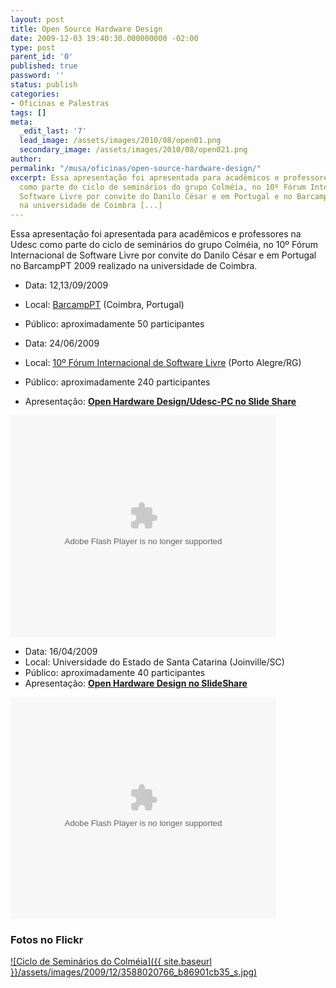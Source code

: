 ```yaml
---
layout: post
title: Open Source Hardware Design
date: 2009-12-03 19:40:30.000000000 -02:00
type: post
parent_id: '0'
published: true
password: ''
status: publish
categories:
- Oficinas e Palestras
tags: []
meta:
  _edit_last: '7'
  lead_image: /assets/images/2010/08/open01.png
  secondary_image: /assets/images/2010/08/open021.png
author:
permalink: "/musa/oficinas/open-source-hardware-design/"
excerpt: Essa apresentação foi apresentada para acadêmicos e professores na Udesc
  como parte do ciclo de seminários do grupo Colméia, no 10º Fórum Internacional de
  Software Livre por convite do Danilo César e em Portugal e no BarcampPT 2009 realizado
  na universidade de Coimbra [...]
---
```

Essa apresentação foi apresentada para acadêmicos e professores na Udesc como parte do ciclo de seminários do grupo Colméia, no 10º Fórum Internacional de Software Livre por convite do Danilo César e em Portugal no BarcampPT 2009 realizado na universidade de Coimbra.

- Data: 12,13/09/2009
- Local: [BarcampPT](http://barcamppt.org/wiki/index.php/P%C3%A1gina_principal) (Coimbra, Portugal)
- Público: aproximadamente 50 participantes

- Data: 24/06/2009
- Local: [10º Fórum Internacional de Software Livre](http://www.fisl.org.br/10/www/) (Porto Alegre/RG)
- Público: aproximadamente 240 participantes
- Apresentação: **[Open Hardware Design/Udesc-PC no Slide Share](http://www.slideshare.net/alfakini/open-hardware-design-and-udescpc-projects)**

<object classid="clsid:d27cdb6e-ae6d-11cf-96b8-444553540000" width="425" height="355" codebase="http://download.macromedia.com/pub/shockwave/cabs/flash/swflash.cab#version=6,0,40,0"><param name="allowFullScreen" value="true">
<param name="allowScriptAccess" value="always">
<param name="src" value="http://static.slidesharecdn.com/swf/ssplayer2.swf?doc=fisl2009-090711154730-phpapp01&amp;stripped_title=open-hardware-design-and-udescpc-projects">
<param name="allowfullscreen" value="true">
<embed type="application/x-shockwave-flash" width="425" height="355" src="http://static.slidesharecdn.com/swf/ssplayer2.swf?doc=fisl2009-090711154730-phpapp01&amp;stripped_title=open-hardware-design-and-udescpc-projects" allowscriptaccess="always" allowfullscreen="true"></embed></object>

- Data: 16/04/2009
- Local: Universidade do Estado de Santa Catarina (Joinville/SC)
- Público: aproximadamente 40 participantes
- Apresentação: **[Open Hardware Design no SlideShare](http://www.slideshare.net/alfakini/open-hardware-design)**

<object classid="clsid:d27cdb6e-ae6d-11cf-96b8-444553540000" width="425" height="355" codebase="http://download.macromedia.com/pub/shockwave/cabs/flash/swflash.cab#version=6,0,40,0"><param name="allowFullScreen" value="true">
<param name="allowScriptAccess" value="always">
<param name="src" value="http://static.slidesharecdn.com/swf/ssplayer2.swf?doc=20090416-openhardware-090601215229-phpapp01&amp;stripped_title=open-hardware-design">
<param name="allowfullscreen" value="true">
<embed type="application/x-shockwave-flash" width="425" height="355" src="http://static.slidesharecdn.com/swf/ssplayer2.swf?doc=20090416-openhardware-090601215229-phpapp01&amp;stripped_title=open-hardware-design" allowscriptaccess="always" allowfullscreen="true"></embed></object>

### Fotos no Flickr

[![Ciclo de Seminários do Colméia]({{ site.baseurl }}/assets/images/2009/12/3588020766_b86901cb35_s.jpg)](http://www.flickr.com/photos/mystencillife/3588020766/)

